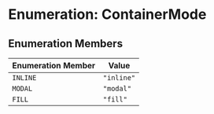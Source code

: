 # Enumeration: ContainerMode

## Enumeration Members

| Enumeration Member | Value |
| ------ | ------ |
| `INLINE` | `"inline"` |
| `MODAL` | `"modal"` |
| `FILL` | `"fill"` |
